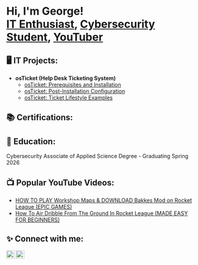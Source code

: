 <h1>Hi, I'm George! <br/><a href="https://github.com/GeorgeOrtiz-IT">IT Enthusiast</a>, <a href="https://www.linkedin.com/in/george-ortiz-55aa991b5//">Cybersecurity Student</a>, <a href="https://www.youtube.com/@Jurjii_">YouTuber</a></h1>

<h2>🖥️ IT Projects:</h2>

- <b>osTicket (Help Desk Ticketing System)</b>
  - [osTicket: Prerequisites and Installation](https://github.com/GeorgeOrtiz-IT/osTicket)
  - [osTicket: Post-Installation Configuration](https://github.com/GeorgeOrtiz-IT/post-install-config)
  - [osTicket: Ticket Lifestyle Examples](https://github.com/GeorgeOrtiz-IT/ticket-lifestyle) 


<h2>📚 Certifications:</h2>

<h2>🏫 Education:</h2> Cybersecurity Associate of Applied Science Degree - Graduating Spring 2026

<h2>📺 Popular YouTube Videos:</h2>

- [HOW TO PLAY Workshop Maps & DOWNLOAD Bakkes Mod on Rocket League (EPIC GAMES)](https://www.youtube.com/watch?v=a83ASGn_V_s)
- [How To Air Dribble From The Ground In Rocket League (MADE EASY FOR BEGINNERS)](https://www.youtube.com/watch?v=uHy3oM7NnoU)


<h2>✨ Connect with me:</h2>

[<img align="left" alt="JoshMadakor | YouTube" width="22px" src="https://cdn.jsdelivr.net/npm/simple-icons@v3/icons/youtube.svg" />][youtube]
[<img align="left" alt="JoshMadakor | LinkedIn" width="22px" src="https://cdn.jsdelivr.net/npm/simple-icons@v3/icons/linkedin.svg" />][linkedin]


[youtube]: https://www.youtube.com/@Jurjii_
[linkedin]: https://www.linkedin.com/in/george-ortiz-it/

<!--
**GeorgeOrtiz-IT/GeorgeOrtiz-IT** is a ✨ _special_ ✨ repository because its `README.md` (this file) appears on your GitHub profile.

Here are some ideas to get you started:

- 🔭 I’m currently working on ...
- 🌱 I’m currently learning ...
- 👯 I’m looking to collaborate on ...
- 🤔 I’m looking for help with ...
- 💬 Ask me about ...
- 📫 How to reach me: ...
- 😄 Pronouns: ...
- ⚡ Fun fact: ...
-->
